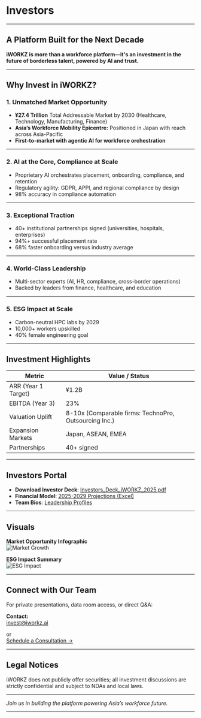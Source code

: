 # Investors

---

## A Platform Built for the Next Decade

**iWORKZ is more than a workforce platform—it's an investment in the future of borderless talent, powered by AI and trust.**

---

## Why Invest in iWORKZ?

### 1. **Unmatched Market Opportunity**

- **¥27.4 Trillion** Total Addressable Market by 2030 (Healthcare, Technology, Manufacturing, Finance)
- **Asia’s Workforce Mobility Epicentre:** Positioned in Japan with reach across Asia-Pacific
- **First-to-market with agentic AI for workforce orchestration**

---

### 2. **AI at the Core, Compliance at Scale**

- Proprietary AI orchestrates placement, onboarding, compliance, and retention
- Regulatory agility: GDPR, APPI, and regional compliance by design
- 98% accuracy in compliance automation

---

### 3. **Exceptional Traction**

- 40+ institutional partnerships signed (universities, hospitals, enterprises)
- 94%+ successful placement rate  
- 68% faster onboarding versus industry average

---

### 4. **World-Class Leadership**

- Multi-sector experts (AI, HR, compliance, cross-border operations)
- Backed by leaders from finance, healthcare, and education

---

### 5. **ESG Impact at Scale**

- Carbon-neutral HPC labs by 2029
- 10,000+ workers upskilled
- 40% female engineering goal

---

## Investment Highlights

| Metric               | Value / Status         |
|----------------------|-----------------------|
| ARR (Year 1 Target)  | ¥1.2B                 |
| EBITDA (Year 3)      | 23%                   |
| Valuation Uplift     | 8-10x (Comparable firms: TechnoPro, Outsourcing Inc.) |
| Expansion Markets    | Japan, ASEAN, EMEA    |
| Partnerships         | 40+ signed            |

---

## Investors Portal

- **Download Investor Deck**: [Investors_Deck_iWORKZ_2025.pdf](/investors/Investors_Deck_iWORKZ_2025.pdf)
- **Financial Model**: [2025-2029 Projections (Excel)](/investors/iWORKZ_Financial_Model_2025-2029.xlsx)
- **Team Bios**: [Leadership Profiles](/homepage/team_leadership_iworkz.png)

---

## Visuals

**Market Opportunity Infographic**  
![Market Growth](/infographics/market-growth-chart.png)

**ESG Impact Summary**  
![ESG Impact](/homepage/esg_highlight.png)

---

## Connect with Our Team

For private presentations, data room access, or direct Q&A:

**Contact:**  
invest@iworkz.ai

or  
[Schedule a Consultation →](https://iworkz.ai/contact)

---

## Legal Notices

iWORKZ does not publicly offer securities; all investment discussions are strictly confidential and subject to NDAs and local laws.

---

*Join us in building the platform powering Asia’s workforce future.*

---
